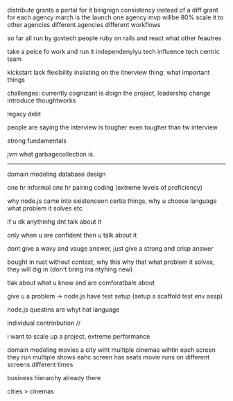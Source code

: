 distribute grsnts a portal for it
birignign consistency instead of a diff grant for each agency
march is the launch
one agency mvp willbe 80%
scale it to other agencies different agencies different workflows

so far all run by govtech people
ruby on rails and react
what other feautres

take a peice fo work and run it independenylyu
tech influence
tech centric team

kickstart lack flexibility
insiisting on the itnerview thing:
what important things 

challenges:
currently cognizant is doign the project, leadership change introduce thoughtworks

legacy debt

people are saying the interview is tougher
even tougher than tw interview

strong fundamentals

jvm what garbagecollection is.

---
domain modeling
database design

one hr informal
one hr pairing coding (extreme levels of proficiency)

why node.js came into existenceon certia things, why u choose language what problem it solves etc

if u dk anythinhg dnt talk about it
 
only when u are confident then u talk about it

dont give a wavy and vauge answer, just give a strong and crisp answer

bought in rust without context, why this why that what problem it solves, they will dig in (don't bring ina ntyhing new)

tlak about what u know and are comforatbale about

give u a problem -> node.js have test setup (setup a scaffold test env asap)

node.js questins are whyt hat language

individual contrinbution //  

i want to scale up a project, extreme performance

domain modeling movies
a city wiht multiple cinemas
wihtin each screen they run multiple shows
eahc screen has seats
movie runs on different screens different times

business hierarchy already there

cities > cinemas



